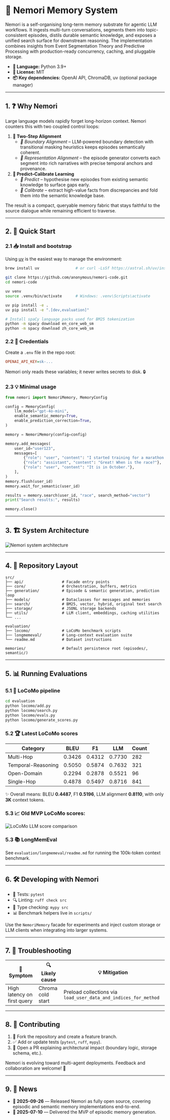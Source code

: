 # 🧠 Nemori Memory System

Nemori is a self-organising long-term memory substrate for agentic LLM workflows. It ingests multi-turn conversations, segments them into topic-consistent episodes, distils durable semantic knowledge, and exposes a unified search surface for downstream reasoning. The implementation combines insights from Event Segmentation Theory and Predictive Processing with production-ready concurrency, caching, and pluggable storage.

- **🐍 Language:** Python 3.9+
- **📜 License:** MIT
- **📦 Key dependencies:** OpenAI API, ChromaDB, uv (optional package manager)

---

## 1. ❓ Why Nemori

Large language models rapidly forget long-horizon context. Nemori counters this with two coupled control loops:

1. **🔄 Two-Step Alignment**
   - *🎯 Boundary Alignment* – LLM-powered boundary detection with transitional masking heuristics keeps episodes semantically coherent.
   - *📝 Representation Alignment* – the episode generator converts each segment into rich narratives with precise temporal anchors and provenance.
2. **🔮 Predict–Calibrate Learning**
   - *💭 Predict* – hypothesise new episodes from existing semantic knowledge to surface gaps early.
   - *🎯 Calibrate* – extract high-value facts from discrepancies and fold them into the semantic knowledge base.

The result is a compact, queryable memory fabric that stays faithful to the source dialogue while remaining efficient to traverse.

---

## 2. 🚀 Quick Start

### 2.1 📥 Install and bootstrap

Using [uv](https://github.com/astral-sh/uv) is the easiest way to manage the environment:

```bash
brew install uv                # or curl -LsSf https://astral.sh/uv/install.sh | sh

git clone https://github.com/anonymous/nemori-code.git
cd nemori-code

uv venv
source .venv/bin/activate      # Windows: .venv\Scripts\activate

uv pip install -e .
uv pip install -e ".[dev,evaluation]"

# Install spaCy language packs used for BM25 tokenization
python -m spacy download en_core_web_sm
python -m spacy download zh_core_web_sm
```

### 2.2 🔑 Credentials

Create a `.env` file in the repo root:

```ini
OPENAI_API_KEY=sk-...
```

Nemori only reads these variables; it never writes secrets to disk. 🔒

### 2.3 💡 Minimal usage

```python
from nemori import NemoriMemory, MemoryConfig

config = MemoryConfig(
    llm_model="gpt-4o-mini",
    enable_semantic_memory=True,
    enable_prediction_correction=True,
)

memory = NemoriMemory(config=config)

memory.add_messages(
    user_id="user123",
    messages=[
        {"role": "user", "content": "I started training for a marathon in Seattle."},
        {"role": "assistant", "content": "Great! When is the race?"},
        {"role": "user", "content": "It is in October."},
    ],
)
memory.flush(user_id)
memory.wait_for_semantic(user_id)

results = memory.search(user_id, "race", search_method="vector")
print("Search results:", results)

memory.close()
```

---

## 3. 🏗️ System Architecture

![Nemori system architecture](assets/nemori_system.png)

---

## 4. 📂 Repository Layout

```
src/
├── api/                 # Facade entry points
├── core/                # Orchestration, buffers, metrics
├── generation/          # Episode & semantic generation, prediction loop
├── models/              # Dataclasses for messages and memories
├── search/              # BM25, vector, hybrid, original text search
├── storage/             # JSONL storage backends
├── utils/               # LLM client, embeddings, caching utilities
└── ...

evaluation/
├── locomo/              # LoCoMo benchmark scripts
├── longmemeval/         # Long-context evaluation suite
└── readme.md            # Dataset instructions

memories/                # Default persistence root (episodes/, semantic/)
```

---

## 5. 📊 Running Evaluations

### 5.1 🔧 LoCoMo pipeline

```bash
cd evaluation
python locomo/add.py
python locomo/search.py
python locomo/evals.py
python locomo/generate_scores.py
```

### 5.2 🏆 Latest LoCoMo scores

| Category | BLEU | F1 | LLM | Count |
|----------|------|----|-----|-------|
| Multi-Hop | 0.3426 | 0.4312 | 0.7730 | 282 |
| Temporal-Reasoning | 0.5050 | 0.5874 | 0.7632 | 321 |
| Open-Domain | 0.2294 | 0.2878 | 0.5521 | 96 |
| Single-Hop | 0.4878 | 0.5497 | 0.8716 | 841 |

✨ Overall means: BLEU **0.4487**, F1 **0.5196**, LLM alignment **0.8110**, with only **3K** context tokens. 


### 5.3 📈 Old MVP LoCoMo scores:

![LoCoMo LLM score comparison](assets/locomo-scores.png)

### 5.3 📚 LongMemEval

See `evaluation/longmemeval/readme.md` for running the 100k-token context benchmark.

---

## 6. 🛠️ Developing with Nemori

- 🧪 Tests: `pytest`
- 🔍 Linting: `ruff check src`
- 📝 Type checking: `mypy src`
- 📊 Benchmark helpers live in `scripts/`

Use the `NemoriMemory` facade for experiments and inject custom storage or LLM clients when integrating into larger systems.

---

## 7. 🔧 Troubleshooting

| 🚨 Symptom | 🔍 Likely cause | 💡 Mitigation |
|---------|--------------|------------|
| High latency on first query | Chroma cold start | Preload collections via `load_user_data_and_indices_for_method` |

---

## 8. 🤝 Contributing

1. 🍴 Fork the repository and create a feature branch.
2. ✅ Add or update tests (`pytest`, `ruff`, `mypy`).
3. 🚀 Open a PR explaining architectural impact (boundary logic, storage schema, etc.).

Nemori is evolving toward multi-agent deployments. Feedback and collaboration are welcome! 💬

---
## 9. 📰 News

- **🎉 2025-09-26** — Released Nemori as fully open source, covering episodic and semantic memory implementations end-to-end.
- **🏁 2025-07-10** — Delivered the MVP of episodic memory generation.
